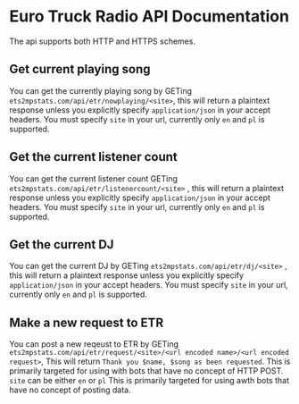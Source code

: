# Euro Truck Radio API Documentation

The api supports both HTTP and HTTPS schemes.

## Get current playing song

You can get the currently playing song by GETing ```ets2mpstats.com/api/etr/nowplaying/<site>```, this will return a plaintext response unless you explicitly specify ```application/json``` in your accept headers. You must specify ```site``` in your url, currently only ```en``` and ```pl``` is supported.

## Get the current listener count

You can get the current listener count GETing ```ets2mpstats.com/api/etr/listenercount/<site>``` , this will return a plaintext response unless you explicitly specify ```application/json``` in your accept headers. You must specify ```site``` in your url, currently only ```en``` and ```pl``` is supported.

## Get the current DJ

You can get the current DJ by GETing ```ets2mpstats.com/api/etr/dj/<site>``` , this will return a plaintext response unless you explicitly specify ```application/json``` in your accept headers. You must specify ```site``` in your url, currently only ```en``` and ```pl``` is supported.

## Make a new request to ETR

You can post a new reqeust to ETR by GETing ```ets2mpstats.com/api/etr/request/<site>/<url encoded name>/<url encoded request>```, This will return ```Thank you $name, $song as been requested```. This is primarily targeted for using with bots that have no concept of HTTP POST. ```site``` can be either ```en``` or ```pl``` This is primarily targeted for using awth bots that have no concept of posting data.

